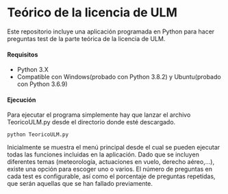# **Teórico de la licencia de ULM** 

Este repositorio incluye una aplicación programada en Python para hacer preguntas test de la parte teórica de la licencia de ULM.

#### Requisitos
* Python 3.X 
* Compatible con Windows(probado con Python 3.8.2) y Ubuntu(probado con Python 3.6.9)

#### Ejecución
Para ejecutar el programa simplemente hay que lanzar el archivo TeoricoULM.py desde el directorio donde esté descargado.

```
python TeoricoULM.py
```

Inicialmente se muestra el menú principal desde el cual se pueden ejecutar todas las funciones incluidas en la aplicación. Dado que se incluyen diferentes temas (meteorología, actuaciones en vuelo, derecho aéreo,...), existe una opción para escoger uno o varios. El número de preguntas en cada test es configurable, así como el porcentaje de preguntas repetidas, que serán aquellas que se han fallado previamente.